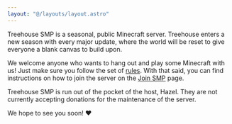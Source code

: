 ```yaml
---
layout: "@/layouts/layout.astro"
---
```

Treehouse SMP is a seasonal, public Minecraft server. Treehouse enters a new season with every major update, where the world will be reset to give everyone a blank canvas to build upon.

We welcome anyone who wants to hang out and play some Minecraft with us! Just make sure you follow the set of [rules](/rules). With that said, you can find instructions on how to join the server on the [Join SMP](/smp) page.

Treehouse SMP is run out of the pocket of the host, Hazel. They are not currently accepting donations for the maintenance of the server.

We hope to see you soon! ❤️
